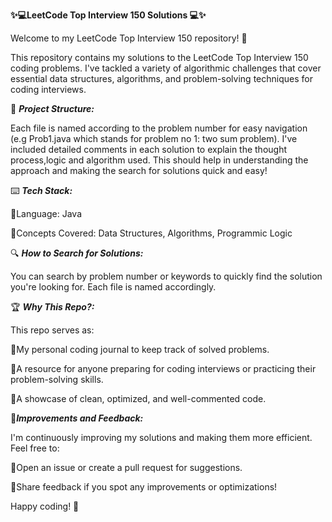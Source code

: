 **✨💻LeetCode Top Interview 150 Solutions 💻✨**

Welcome to my LeetCode Top Interview 150 repository! 🚀

This repository contains my solutions to the LeetCode Top Interview 150 coding problems. I've tackled a variety of algorithmic challenges that cover essential data structures, algorithms, and problem-solving techniques for coding interviews.

📂 ***Project Structure:***

Each file is named according to the problem number for easy navigation (e.g Prob1.java which stands for problem no 1: two sum problem).
I've included detailed comments in each solution to explain the thought process,logic and algorithm used. This should help in understanding the approach and making the search for solutions quick and easy!

⌨️ ***Tech Stack:***

🌟Language: Java

🌟Concepts Covered: Data Structures, Algorithms, Programmic Logic

🔍 ***How to Search for Solutions:***

You can search by problem number or keywords to quickly find the solution you're looking for. Each file is named accordingly.

🏆 ***Why This Repo?:***

This repo serves as:

🌟My personal coding journal to keep track of solved problems.

🌟A resource for anyone preparing for coding interviews or practicing their problem-solving skills.

🌟A showcase of clean, optimized, and well-commented code.

🎯***Improvements and Feedback:***

I'm continuously improving my solutions and making them more efficient. Feel free to:

🌟Open an issue or create a pull request for suggestions.

🌟Share feedback if you spot any improvements or optimizations!


Happy coding! 🎉

